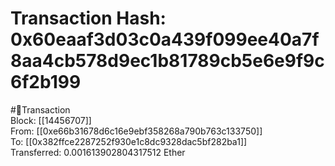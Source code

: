 
Transaction Hash: 0x60eaaf3d03c0a439f099ee40a7f8aa4cb578d9ec1b81789cb5e6e9f9c6f2b199
====================================================================================
  
#💸Transaction  
Block: [[14456707]]  
From: [[0xe66b31678d6c16e9ebf358268a790b763c133750]]  
To: [[0x382ffce2287252f930e1c8dc9328dac5bf282ba1]]  
Transferred: 0.001613902804317512 Ether